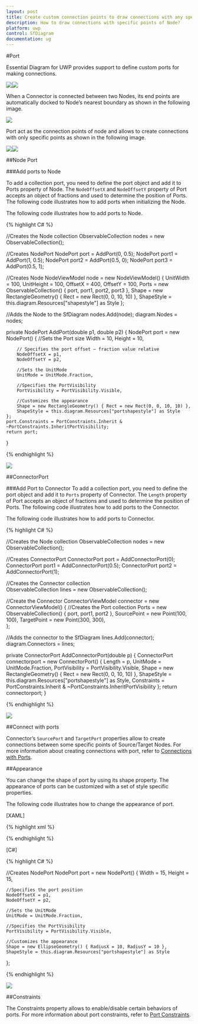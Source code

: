 ```yaml
---
layout: post
title: Create custom connection points to draw connections with any specific point of Node.
description: How to draw connections with specific points of Node?
platform: uwp
control: SfDiagram
documentation: ug
---
```


#Port

Essential Diagram for UWP provides support to define custom ports for making connections.

![](Port_images/Port_img1.jpeg)![](Port_images/Port_img2.jpeg)

When a Connector is connected between two Nodes, its end points are automatically docked to Node’s nearest boundary as shown in the following image.

![](Port_images/Port_img3.jpeg)

Port act as the connection points of node and allows to create connections with only specific points as shown in the following image.

![](Port_images/Port_img4.jpeg)![](Port_images/Port_img5.jpeg)

##Node Port

###Add ports to Node

To add a collection port, you need to define the port object and add it to Ports property of Node. The `NodeOffsetX` and `NodeOffsetY` property of Port accepts an object of fractions and used to determine the position of Ports. The following code illustrates how to add ports when initializing the Node.

The following code illustrates how to add ports to Node.

{% highlight C# %}

//Creates the Node collection
ObservableCollection<NodeViewModel> nodes = new ObservableCollection<NodeViewModel>();

//Creates NodePort
NodePort port = AddPort(0, 0.5);
NodePort port1 = AddPort(1, 0.5);
NodePort port2 = AddPort(0.5, 0);
NodePort port3 = AddPort(0.5, 1);

//Creates Node
NodeViewModel node = new NodeViewModel()
{
	UnitWidth = 100,
	UnitHeight = 100, 
	OffsetX = 400,
	OffsetY = 100,
	Ports = new ObservableCollection<NodePort>()
	{
		port,
		port1,
		port2,
		port3
	},
	Shape = new RectangleGeometry() { Rect = new Rect(0, 0, 10, 10) },
	ShapeStyle = this.diagram.Resources["shapestyle"] as Style
};

//Adds the Node to the SfDiagram
nodes.Add(node);
diagram.Nodes = nodes;

private NodePort AddPort(double p1, double p2)
{
	NodePort port = new NodePort()
	{
		//Sets the Port size
		Width = 10,
		Height = 10,
		
		// Specifies the port offset – fraction value relative
		NodeOffsetX = p1,
		NodeOffsetY = p2,
		
		//Sets the UnitMode
		UnitMode = UnitMode.Fraction,
		
		//Specifies the PortVisibility
		PortVisibility = PortVisibility.Visible,
		
		//Customizes the appearance
		Shape = new RectangleGeometry() { Rect = new Rect(0, 0, 10, 10) },
		ShapeStyle = this.diagram.Resources["portshapestyle"] as Style
	};
	port.Constraints = PortConstraints.Inherit & ~PortConstraints.InheritPortVisibility;
	return port;
}

{% endhighlight %}

![](Port_images/Port_img6.jpeg)

##ConnectorPort

###Add Port to Connector
To add a collection port, you need to define the port object and add it to `Ports` property of Connector. The `Length` property of Port accepts an object of fractions and used to determine the position of Ports. The following code illustrates how to add ports to the Connector.

The following code illustrates how to add ports to Connector.

{% highlight C# %}

//Creates the Node collection
ObservableCollection<NodeViewModel> nodes = new ObservableCollection<NodeViewModel>();

//Creates ConnectorPort
ConnectorPort port = AddConnectorPort(0);
ConnectorPort port1 = AddConnectorPort(0.5);
ConnectorPort port2 = AddConnectorPort(1);
        
//Creates the Connector collection	  		
ObservableCollection<ConnectorViewModel> lines = new ObservableCollection<ConnectorViewModel>();

//Create the Connector
ConnectorViewModel connector = new ConnectorViewModel()
{
	//Creates the Port collection
	Ports = new ObservableCollection<ConnectorPort>()
	{
       	port,
              port1,
              port2
       },
       SourcePoint = new Point(100, 100),
       TargetPoint = new Point(300, 300),               
};

//Adds the connector to the SfDiagram
lines.Add(connector);
diagram.Connectors = lines;

private ConnectorPort AddConnectorPort(double p)
{
	ConnectorPort connectorport = new ConnectorPort()
       {
       		  Length = p,
              UnitMode = UnitMode.Fraction,
              PortVisibility = PortVisibility.Visible,
              Shape = new RectangleGeometry() { Rect = new Rect(0, 0, 10, 10) },
              ShapeStyle = this.diagram.Resources["portshapestyle"] as Style,
              Constraints = PortConstraints.Inherit & ~PortConstraints.InheritPortVisibility
       };
       return connectorport;
}

{% endhighlight %}

![](Port_images/Port_img7.jpeg)

##Connect with ports

Connector’s `SourcePort` and `TargetPort` properties allow to create connections between some specific points of Source/Target Nodes. For more information about creating connections with port, refer to [Connections with Ports](/uwp/sfdiagram/Connector#Connections-with-Ports "Connections with Ports").

##Appearance

You can change the shape of port by using its shape property. The appearance of ports can be customized with a set of style specific properties.

The following code illustrates how to change the appearance of port.

[XAML]

{% highlight xml %}

<Style TargetType="Path" x:Key="portshapestyle">
  <Setter Property="Fill" Value="Yellow"></Setter>
  <Setter Property="Stroke" Value="Black"></Setter>
  <Setter Property="StrokeThickness" Value="2"></Setter>
  <Setter Property="Stretch" Value="Fill"></Setter>
</Style>

{% endhighlight %}

[C#]

{% highlight C# %}

//Creates NodePort
NodePort port = new NodePort()
{
	Width = 15,
	Height = 15,
	
	//Specifies the port position
	NodeOffsetX = p1,
	NodeOffsetY = p2,
	
	//Sets the UnitMode
	UnitMode = UnitMode.Fraction,
	
	//Specifies the PortVisibility
	PortVisibility = PortVisibility.Visible,
	
	//Customizes the appearance
	Shape = new EllipseGeometry() { RadiusX = 10, RadiusY = 10 },
	ShapeStyle = this.diagram.Resources["portshapestyle"] as Style
};

{% endhighlight %}

![](Port_images/Port_img8.jpeg)

##Constraints

The Constraints property allows to enable/disable certain behaviors of ports. For more information about port constraints, refer to [Port Constraints](/uwp/sfdiagram/Constraints#PortConstraints "Port Constraints").